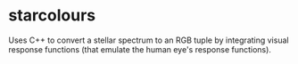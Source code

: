 # starcolours
Uses C++ to convert a stellar spectrum to an RGB tuple by integrating visual response functions (that emulate the human eye's response functions).
